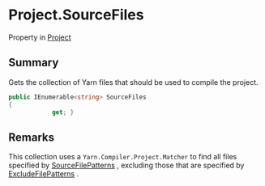 # Project.SourceFiles

Property in [Project](/api/csharp/yarn.compiler.project.md)

## Summary


Gets the collection of Yarn files that should be used to compile the
project.


```csharp
public IEnumerable<string> SourceFiles
{
            get; }
```

## Remarks


This collection uses a  <code>Yarn.Compiler.Project.Matcher</code>  to find all files
specified by  <a href="yarn.compiler.project.sourcefilepatterns.md">SourceFilePatterns</a> , excluding those that
are specified by  <a href="yarn.compiler.project.excludefilepatterns.md">ExcludeFilePatterns</a> .


